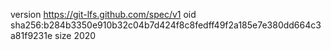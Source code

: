 version https://git-lfs.github.com/spec/v1
oid sha256:b284b3350e910b32c04b7d424f8c8fedff49f2a185e7e380dd664c3a81f9231e
size 2020
